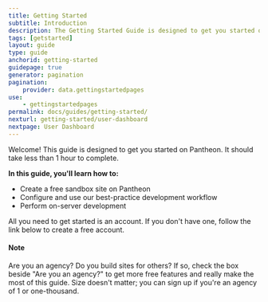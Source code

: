 ```yaml
---
title: Getting Started
subtitle: Introduction
description: The Getting Started Guide is designed to get you started on Pantheon.
tags: [getstarted]
layout: guide
type: guide
anchorid: getting-started
guidepage: true
generator: pagination
pagination:
    provider: data.gettingstartedpages
use:
    - gettingstartedpages
permalink: docs/guides/getting-started/
nexturl: getting-started/user-dashboard
nextpage: User Dashboard
---
```


Welcome! This guide is designed to get you started on Pantheon. It should take less than 1 hour to complete.

**In this guide, you'll learn how to:**

- Create a free sandbox site on Pantheon
- Configure and use our best-practice development workflow
- Perform on-server development

All you need to get started is an account. If you don't have one, follow the link below to create a free account.

<div class="alert alert-info">
<h4 class="info">Note</h4>
<p>Are you an agency? Do you build sites for others? If so, check the box beside "Are you an agency?" to get more free features and really make the most of this guide. Size doesn't matter; you can sign up if you're an agency of 1 or one-thousand.
</p></div>

